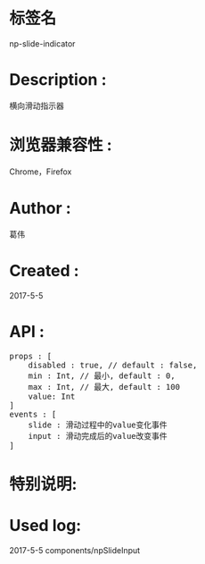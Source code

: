 # 标签名
np-slide-indicator

# Description :
横向滑动指示器

# 浏览器兼容性 :
Chrome，Firefox 

# Author :
葛伟

# Created :
2017-5-5

# API :

<pre>
props : [
	disabled : true, // default : false,
	min : Int, // 最小, default : 0,
	max : Int, // 最大, default : 100
	value: Int
]
events : [
	slide : 滑动过程中的value变化事件
	input : 滑动完成后的value改变事件
]
</pre>

# 特别说明:


# Used log: 
2017-5-5 components/npSlideInput
